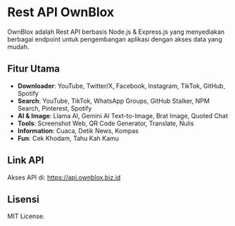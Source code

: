 # Rest API OwnBlox

OwnBlox adalah Rest API berbasis Node.js & Express.js yang menyediakan berbagai endpoint untuk pengembangan aplikasi dengan akses data yang mudah.

## Fitur Utama
- **Downloader**: YouTube, Twitter/X, Facebook, Instagram, TikTok, GitHub, Spotify 
- **Search**: YouTube, TikTok, WhatsApp Groups, GitHub Stalker, NPM Search, Pinterest, Spotify
- **AI & Image**: Llama AI, Gemini AI Text-to-Image, Brat Image, Quoted Chat  
- **Tools**: Screenshot Web, QR Code Generator, Translate, Nulis  
- **Information**: Cuaca, Detik News, Kompas  
- **Fun**: Cek Khodam, Tahu Kah Kamu  

## Link API
Akses API di: https://api.ownblox.biz.id

## Lisensi
MIT License.